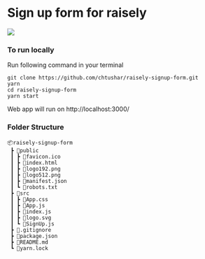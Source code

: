 # Sign up form for raisely

<img src="https://badgen.net/github/status/chtushar/raisely-signup-form"/>

### To run locally

Run following command in your terminal

```
git clone https://github.com/chtushar/raisely-signup-form.git
yarn
cd raisely-signup-form
yarn start
```

Web app will run on http://localhost:3000/

### Folder Structure

```
📦raisely-signup-form
 ┣ 📂public
 ┃ ┣ 📜favicon.ico
 ┃ ┣ 📜index.html
 ┃ ┣ 📜logo192.png
 ┃ ┣ 📜logo512.png
 ┃ ┣ 📜manifest.json
 ┃ ┗ 📜robots.txt
 ┣ 📂src
 ┃ ┣ 📜App.css
 ┃ ┣ 📜App.js
 ┃ ┣ 📜index.js
 ┃ ┣ 📜logo.svg
 ┃ ┗ 📜SignUp.js
 ┣ 📜.gitignore
 ┣ 📜package.json
 ┣ 📜README.md
 ┗ 📜yarn.lock
```
